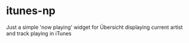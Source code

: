 # itunes-np
Just a simple 'now playing' widget for Übersicht displaying current artist and track playing in iTunes
